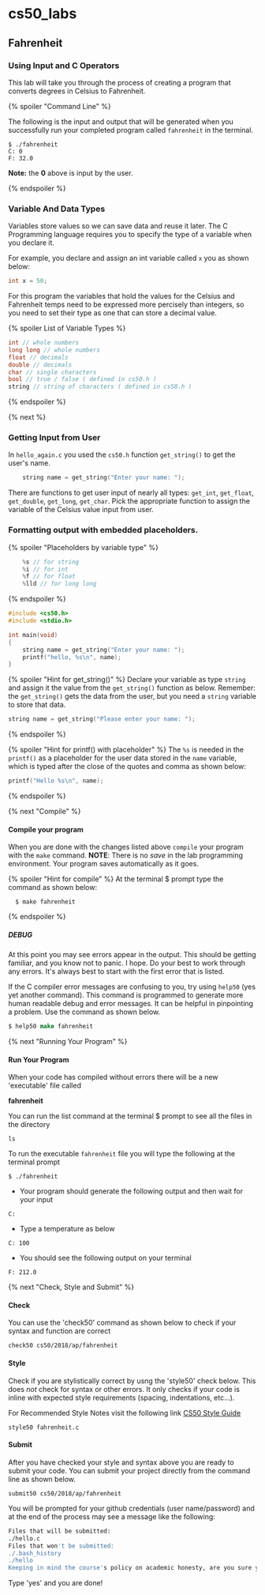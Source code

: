 # cs50_labs
  
## Fahrenheit
### Using Input and C Operators

This lab will take you through the process of creating a program that
converts degrees in Celsius to Fahrenheit.

{% spoiler "Command Line" %}

The following is the input and output that will be generated when you successfully
run your completed program called `fahrenheit` in the terminal.

```
$ ./fahrenheit
C: 0
F: 32.0
```

**Note:** the **0** above is input by the user.

{% endspoiler %}

### Variable And Data Types

Variables store values so we can save data and reuse it later.
The C Programming language requires you to specify the type of a variable when you declare it.

For example, you declare and assign an int variable called `x` you as shown below:

```c
int x = 50;
```
For this program the variables that hold the values for the Celsius and Fahrenheit temps need to be expressed more percisely than integers, so you need to set their type as one that can store a decimal value.

{% spoiler List of Variable Types %}

```c
int // whole numbers
long long // whole numbers
float // decimals
double // decimals
char // single characters
bool // true / false ( defined in cs50.h )
string // string of characters ( defined in cs50.h )
```

{% endspoiler %}

{% next %}

### Getting Input from User

In `hello_again.c` you used the `cs50.h` function `get_string()` to get the user's name.

```c
    string name = get_string("Enter your name: ");
```

There are functions to get user input of nearly all types: `get_int`, `get_float`, `get_double`, `get_long`, `get_char`.
Pick the appropriate function to assign the variable of the Celsius value input from user.

### Formatting output with embedded placeholders.

{% spoiler "Placeholders by variable type" %}

```c
    %s // for string
    %i // for int
    %f // for float
    %lld // for long long
```
{% endspoiler %}

```c
#include <cs50.h>
#include <stdio.h>

int main(void)
{
    string name = get_string("Enter your name: ");
    printf("hello, %s\n", name);
}
```

{% spoiler "Hint for get_string()" %}
Declare your variable as type `string` and assign it the value from the `get_string()` function as below.
Remember: the `get_string()` gets the data from the user, but you need a `string` variable to store that data.

```c
string name = get_string("Please enter your name: ");
```

{% endspoiler %}

{% spoiler "Hint for printf() with placeholder" %}
The `%s` is needed in the `printf()` as a placeholder for the user data stored in the `name` variable,
which is typed after the close of the quotes and comma as shown below:

```c
printf("Hello %s\n", name);
```

{% endspoiler %}

{% next "Compile" %}

#### Compile your program
When you are done with the changes listed above `compile` your program with the `make` command.
**NOTE**: There is no *save* in the lab programming environment. Your program saves automatically as it goes.

{% spoiler "Hint for compile" %}
At the terminal $ prompt type the command as shown below:

```
  $ make fahrenheit
```
{% endspoiler %}

##### DEBUG

At this point you may see errors appear in the output. This should be getting familiar, and you know not to panic. I hope.
Do your best to work through any errors. It's always best to start with the first error that is listed.

If the C compiler error messages are confusing to you, try using `help50` (yes yet another command). This command is programmed
to generate more human readable debug and error messages. It can be helpful in pinpointing a problem. Use the command as shown below.

```csh
$ help50 make fahrenheit
```

{% next "Running Your Program" %}

#### Run Your Program
When your code has compiled without errors there will be a new 'executable' file called

**fahrenheit**

You can run the list command at the terminal $ prompt to see all the files in the directory

```
ls
```

To run the executable `fahrenheit` file you will type the following at the terminal prompt
````
$ ./fahrenheit
````
- Your program should generate the following output and then wait for your input

```
C:
```
- Type a temperature as below
```
C: 100
```
- You should see the following output on your terminal
```
F: 212.0
```
{% next "Check, Style and Submit" %}

#### Check
You can use the 'check50' command as shown below to check if your syntax and function are correct

```
check50 cs50/2018/ap/fahrenheit
```

#### Style

Check if you are stylistically correct by usng the 'style50' check below. This does *not* check for
syntax or other errors. It only checks if your code is inline with expected style requirements (spacing, indentations, etc...).

For Recommended Style Notes visit the following link [CS50 Style Guide](https://cs50.readthedocs.io/style/c/)

```
style50 fahrenheit.c
```

#### Submit

After you have checked your style and syntax above you are ready to submit your code.
You can submit your project directly from the command line as shown below.

```
submit50 cs50/2018/ap/fahrenheit
```

You will be prompted for your github credentials (user name/password) and at the end of the process may see a message like the following:

```csh
Files that will be submitted:
./hello.c
Files that won't be submitted:
./.bash_history
./hello
Keeping in mind the course's policy on academic honesty, are you sure you want to submit these files (yes/no)?
```

Type 'yes' and you are done!
